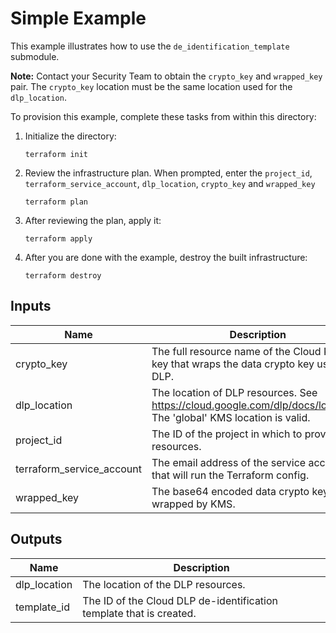 # Simple Example

This example illustrates how to use the `de_identification_template` submodule.

**Note:** Contact your Security Team to obtain the `crypto_key` and `wrapped_key` pair.
The `crypto_key` location must be the same location used for the `dlp_location`.

To provision this example, complete these tasks from within this directory:

1. Initialize the directory:
   ```
   terraform init
   ```
1. Review the infrastructure plan. When prompted, enter the `project_id`, `terraform_service_account`, `dlp_location`, `crypto_key` and `wrapped_key`
   ```
   terraform plan
   ```
1. After reviewing the plan, apply it:
   ```
   terraform apply
   ```
1. After you are done with the example, destroy the built infrastructure:
   ```
   terraform destroy
   ```

<!-- BEGINNING OF PRE-COMMIT-TERRAFORM DOCS HOOK -->
## Inputs

| Name | Description | Type | Default | Required |
|------|-------------|------|---------|:--------:|
| crypto\_key | The full resource name of the Cloud KMS key that wraps the data crypto key used by DLP. | `string` | n/a | yes |
| dlp\_location | The location of DLP resources. See https://cloud.google.com/dlp/docs/locations. The 'global' KMS location is valid. | `string` | n/a | yes |
| project\_id | The ID of the project in which to provision resources. | `string` | n/a | yes |
| terraform\_service\_account | The email address of the service account that will run the Terraform config. | `string` | n/a | yes |
| wrapped\_key | The base64 encoded data crypto key wrapped by KMS. | `string` | n/a | yes |

## Outputs

| Name | Description |
|------|-------------|
| dlp\_location | The location of the DLP resources. |
| template\_id | The ID of the Cloud DLP de-identification template that is created. |

<!-- END OF PRE-COMMIT-TERRAFORM DOCS HOOK -->
